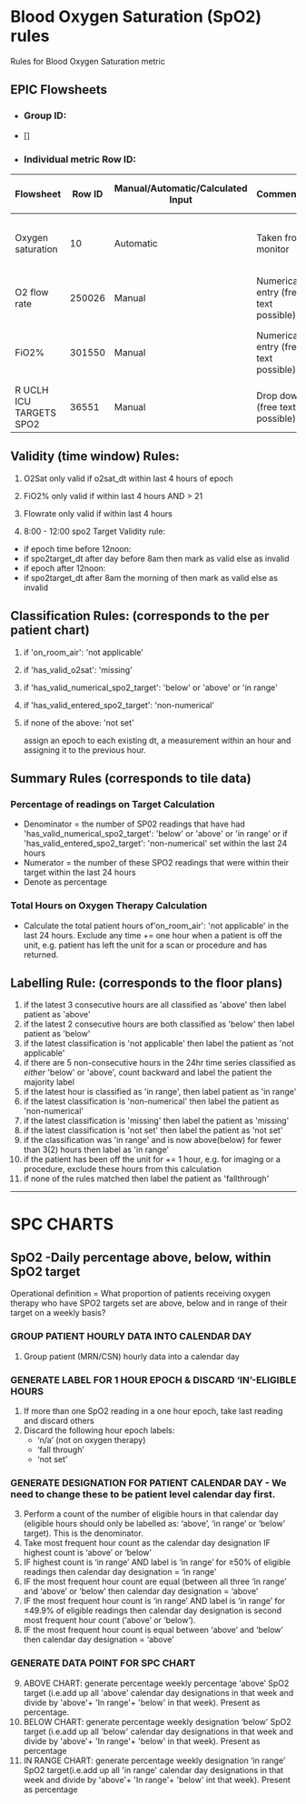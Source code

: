 # Blood Oxygen Saturation (SpO2) rules 
Rules for Blood Oxygen Saturation metric


## EPIC Flowsheets

* ### Group ID:
-  [] 

* ### Individual metric Row ID:
| Flowsheet | Row ID | Manual/Automatic/Calculated Input | Comments | Expected documentation frequency|
  |-|-|-|-|-|
  |Oxygen saturation|10|Automatic| Taken from monitor| Hourly (varies according to patient's clinical condition)|
  |O2 flow rate| 250026| Manual | Numerical entry (free text possible)| Hourly only if FiO2 not documented|
  |FiO2%|301550|Manual| Numerical entry (free text possible)| Usually Hourly (Vaires according to clincial condition|
  |R UCLH ICU TARGETS SPO2|36551| Manual| Drop down (free text possible)| minimum once per day between 0800 and 1200|

## Validity (time window) Rules: 

1. O2Sat only valid if o2sat_dt within last 4 hours of epoch 

2. FiO2% only valid if within last 4 hours AND > 21	 

3. Flowrate only valid if within last 4 hours	 

4. 8:00 - 12:00 spo2 Target Validity rule: 
- if epoch time before 12noon: 
- if spo2target_dt after day before 8am then mark as valid else as invalid 
- if epoch after 12noon: 
- if spo2target_dt after 8am the morning of then mark as valid else as invalid 



## Classification Rules: (corresponds to the per patient chart) 

1. if 'on_room_air': 'not applicable'
2. if 'has_valid_o2sat': 'missing'
3. if  'has_valid_numerical_spo2_target': 'below' or 'above' or 'in range' 
4. if 'has_valid_entered_spo2_target': 'non-numerical'
5. if none of the above:  'not set'

   assign an epoch to each existing dt, a measurement within an hour and assigning it to the previous hour. 


## Summary Rules (corresponds to tile data)

### Percentage of readings on Target Calculation

- Denominator = the number of SP02 readings that have had 'has_valid_numerical_spo2_target': 'below' or 'above' or 'in range' 
or if 'has_valid_entered_spo2_target': 'non-numerical' set within the last 24 hours
- Numerator = the number of these SPO2 readings that were within their target within the last 24 hours
- Denote as percentage

### Total Hours on Oxygen Therapy Calculation
  
- Calculate the total patient hours of'on_room_air': 'not applicable' in the last 24 hours. Exclude any time += one hour when a patient is off the unit, e.g. patient has left the unit for a scan or procedure and has returned. 

## Labelling Rule: (corresponds to the floor plans)     

 1. if the latest 3 consecutive hours are all classified as 'above' then label patient as 'above' 
 2. if the latest 2 consecutive hours are both classified as 'below' then label patient as 'below'            
 3. if the latest classification is 'not applicable' then label the patient as 'not applicable' 
 4. if there are 5 non-consecutive hours in the 24hr time series classified as *either* 'below' or 'above', count backward and label the patient the majority label 
 5. if the latest hour is classified as 'in range', then label patient as 'in range' 
 6. if the latest classification is 'non-numerical' then label the patient as 'non-numerical' 
 7. if the latest classification is 'missing' then label the patient as 'missing' 
 8. if the latest classification is 'not set' then label the patient as 'not set' 
 9. if the classification was 'in range' and is now above(below) for fewer than 3(2) hours then label as 'in range'
 10. if the patient has been off the unit for += 1 hour, e.g. for imaging or a procedure, exclude these hours from this calculation
 11. if none of the rules matched then label the patient as 'fallthrough'

---
# SPC CHARTS

## SpO2 -Daily percentage above, below, within SpO2 target
Operational definition = What proportion of patients receiving oxygen therapy who have SPO2 targets set are above, below and in range of their target on a weekly basis?

### GROUP PATIENT HOURLY DATA INTO CALENDAR DAY 
1. Group patient (MRN/CSN) hourly data into a calendar day
   
### GENERATE LABEL FOR 1 HOUR EPOCH & DISCARD ‘IN’-ELIGIBLE HOURS 
1. If more than one SpO2 reading in a one hour epoch, take last reading and discard others 
2. Discard the following hour epoch labels:
     - ‘n/a’ (not on oxygen therapy)
     - ‘fall through’
     - ‘not set’
  
### GENERATE DESIGNATION FOR PATIENT CALENDAR DAY - We need to change these to be patient level calendar day first. 

3. Perform a count of the number of eligible hours in that calendar day (eligible hours should only be labelled as: ‘above’, ‘in range’ or ‘below’ target). This is the denominator. 
4. Take most frequent hour count as the calendar day designation IF highest count is ‘above’ or ‘below’ 
5. IF highest count is ‘in range’ AND label is ‘in range’ for ≥50% of eligible readings then calendar day designation = ‘in range’ 
6. IF the most frequent hour count are equal (between all three ‘in range’ and ‘above’ or ‘below’ then calendar day designation = ‘above’ 
7. IF the most frequent hour count is ‘in range’ AND label is ‘in range’ for ≤49.9% of eligible readings then calendar day designation is second most frequent hour count (‘above’ or ‘below’).  
8. IF the most frequent hour count is equal between ‘above’ and ‘below’ then calendar day designation = ‘above’

### GENERATE DATA POINT FOR SPC CHART 
9. ABOVE CHART: generate percentage weekly percentage ‘above’ SpO2 target (i.e.add up all 'above' calendar day designations in that week and divide by 'above'+ 'In range'+ 'below' in that week). Present as percentage.
10. BELOW CHART: generate percentage weekly designation ‘below’ SpO2 target (i.e.add up all 'below' calendar day designations  in that week and divide by 'above'+ 'In range'+ 'below' in that week). Present as percentage
11. IN RANGE CHART: generate percentage weekly designation ‘in range’ SpO2 target(i.e.add up all 'in range' calendar day designations  in that week and divide by 'above'+ 'In range'+ 'below' int that week). Present as percentage


 
